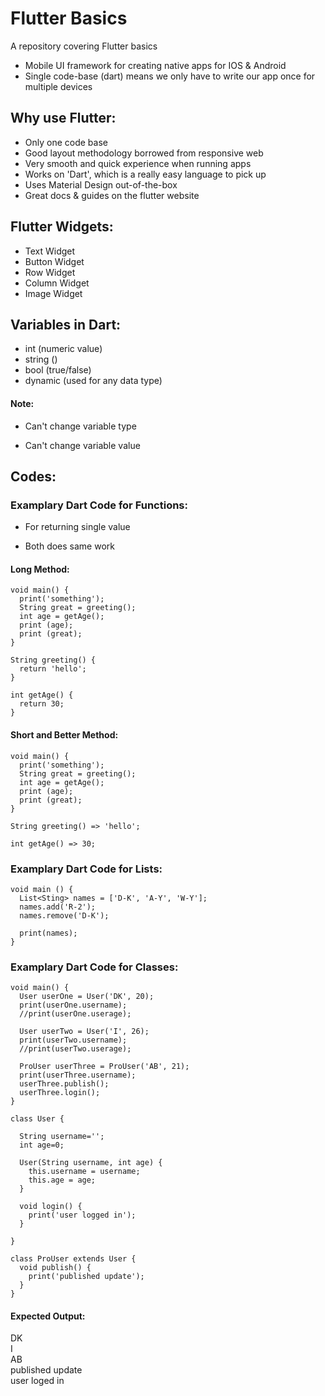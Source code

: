 # Flutter Basics

A repository covering Flutter basics

- Mobile UI framework for creating native apps for IOS & Android
- Single code-base (dart) means we only have to write our app once for multiple devices

## Why use Flutter:

- Only one code base
- Good layout methodology borrowed from responsive web
- Very smooth and quick experience when running apps
- Works on 'Dart', which is a really easy language to pick up
- Uses Material Design out-of-the-box
- Great docs & guides on the flutter website

## Flutter Widgets:

- Text Widget
- Button Widget
- Row Widget
- Column Widget
- Image Widget

## Variables in Dart:

- int (numeric value)
- string ()
- bool (true/false)
- dynamic (used for any data type)

#### Note:
- Can't change variable type

- Can't change variable value

## Codes:

### Examplary Dart Code for Functions:

- For returning single value 

- Both does same work

#### Long Method:

    void main() {
      print('something');
      String great = greeting();
      int age = getAge();
      print (age);
      print (great);
    }

    String greeting() {
      return 'hello';
    }

    int getAge() {
      return 30;
    } 

#### Short and Better Method:

    void main() {
      print('something');
      String great = greeting();
      int age = getAge();
      print (age);
      print (great);
    }

    String greeting() => 'hello';

    int getAge() => 30; 

### Examplary Dart Code for Lists:

    void main () {
      List<Sting> names = ['D-K', 'A-Y', 'W-Y'];
      names.add('R-2');
      names.remove('D-K');

      print(names);
    }

### Examplary Dart Code for Classes:

    void main() {
      User userOne = User('DK', 20);
      print(userOne.username);
      //print(userOne.userage);

      User userTwo = User('I', 26);
      print(userTwo.username);
      //print(userTwo.userage);

      ProUser userThree = ProUser('AB', 21);
      print(userThree.username);
      userThree.publish();
      userThree.login();
    }

    class User {

      String username='';
      int age=0;

      User(String username, int age) {
        this.username = username;
        this.age = age;
      }

      void login() {
        print('user logged in');
      }

    }

    class ProUser extends User {
      void publish() {
        print('published update');
      }
    }
    
  #### Expected Output:
  DK<br>
  I<br>
  AB<br>
  published update<br>
  user loged in












